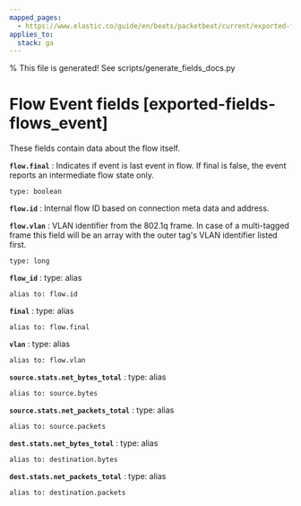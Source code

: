 ```yaml
---
mapped_pages:
  - https://www.elastic.co/guide/en/beats/packetbeat/current/exported-fields-flows_event.html
applies_to:
  stack: ga
---
```


% This file is generated! See scripts/generate_fields_docs.py

# Flow Event fields [exported-fields-flows_event]

These fields contain data about the flow itself.

**`flow.final`**
:   Indicates if event is last event in flow. If final is false, the event reports an intermediate flow state only.

    type: boolean


**`flow.id`**
:   Internal flow ID based on connection meta data and address.


**`flow.vlan`**
:   VLAN identifier from the 802.1q frame. In case of a multi-tagged frame this field will be an array with the outer tag's VLAN identifier listed first.

    type: long


**`flow_id`**
:   type: alias

    alias to: flow.id


**`final`**
:   type: alias

    alias to: flow.final


**`vlan`**
:   type: alias

    alias to: flow.vlan


**`source.stats.net_bytes_total`**
:   type: alias

    alias to: source.bytes


**`source.stats.net_packets_total`**
:   type: alias

    alias to: source.packets


**`dest.stats.net_bytes_total`**
:   type: alias

    alias to: destination.bytes


**`dest.stats.net_packets_total`**
:   type: alias

    alias to: destination.packets


